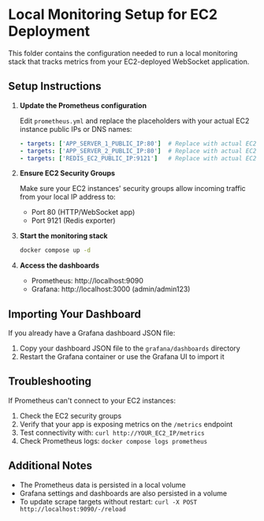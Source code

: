 # Local Monitoring Setup for EC2 Deployment

This folder contains the configuration needed to run a local monitoring stack that tracks metrics from your EC2-deployed WebSocket application.

## Setup Instructions

1. **Update the Prometheus configuration**

   Edit `prometheus.yml` and replace the placeholders with your actual EC2 instance public IPs or DNS names:
   
   ```yaml
   - targets: ['APP_SERVER_1_PUBLIC_IP:80']  # Replace with actual EC2 public IP
   - targets: ['APP_SERVER_2_PUBLIC_IP:80']  # Replace with actual EC2 public IP
   - targets: ['REDIS_EC2_PUBLIC_IP:9121']   # Replace with actual EC2 public IP
   ```

2. **Ensure EC2 Security Groups**

   Make sure your EC2 instances' security groups allow incoming traffic from your local IP address to:
   - Port 80 (HTTP/WebSocket app)
   - Port 9121 (Redis exporter)

3. **Start the monitoring stack**

   ```bash
   docker compose up -d
   ```

4. **Access the dashboards**

   - Prometheus: http://localhost:9090
   - Grafana: http://localhost:3000 (admin/admin123)

## Importing Your Dashboard

If you already have a Grafana dashboard JSON file:

1. Copy your dashboard JSON file to the `grafana/dashboards` directory
2. Restart the Grafana container or use the Grafana UI to import it

## Troubleshooting

If Prometheus can't connect to your EC2 instances:

1. Check the EC2 security groups
2. Verify that your app is exposing metrics on the `/metrics` endpoint
3. Test connectivity with: `curl http://YOUR_EC2_IP/metrics`
4. Check Prometheus logs: `docker compose logs prometheus`

## Additional Notes

- The Prometheus data is persisted in a local volume
- Grafana settings and dashboards are also persisted in a volume
- To update scrape targets without restart: `curl -X POST http://localhost:9090/-/reload`

